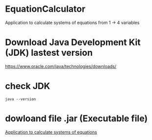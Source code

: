 # EquationCalculator
 Application to calculate systems of equations from 1 -> 4 variables
# Download Java Development Kit (JDK) lastest version
https://www.oracle.com/java/technologies/downloads/
# check JDK
    java --version
# dowloand file .jar (Executable file)
[Application to calculate systems of equations](https://github.com/ledinhchinh0212/EquationCalculator/blob/main/EquationCalculator.jar)
